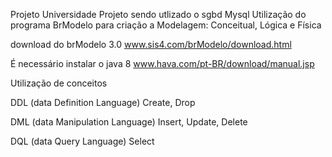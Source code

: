 
Projeto Universidade 
Projeto sendo utlizado o sgbd Mysql
Utilização do programa BrModelo para criação a Modelagem: Conceitual, Lógica e Física

download do brModelo 3.0
www.sis4.com/brModelo/download.html

É necessário instalar o java 8 
www.hava.com/pt-BR/download/manual.jsp

Utilização de conceitos 

DDL (data Definition Language)
	Create, Drop

DML (data Manipulation Language)
	Insert, Update, Delete

DQL (data Query Language)
	Select


